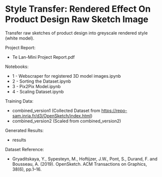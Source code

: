 # Style Transfer: Rendered Effect On Product Design Raw Sketch Image

Transfer raw sketches of product design into greyscale rendered style (white model).

Project Report:

- Te Lan-Mini Project Report.pdf

Notebooks:

- 1 - Webscraper for registered 3D model images.ipynb
- 2 - Sorting the Dataset.ipynb
- 3 - Pix2Pix Model.ipynb
- 4 - Scaling Dataset.ipynb

Training Data:

- combined_version1 (Collected Dataset from https://repo-sam.inria.fr/d3/OpenSketch/index.html)
- combined_version2 (Scaled from combined_version2)

Generated Results:

- results

Dataset Reference:
- Gryaditskaya, Y., Sypesteyn, M., Hoftijzer, J.W., Pont, S., Durand, F. and Bousseau, A. (2019). OpenSketch. ACM Transactions on Graphics, 38(6), pp.1–16. 
